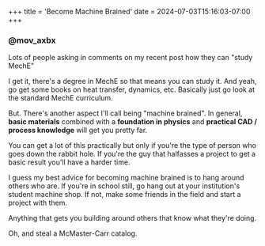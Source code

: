 +++
title = 'Become Machine Brained'
date = 2024-07-03T15:16:03-07:00
+++
### @mov_axbx
Lots of people asking in comments on my recent post how they can "study MechE"

I get it, there's a degree in MechE so that means you can study it. And yeah, go get some books on heat transfer, dynamics, etc. Basically just go look at the standard MechE curriculum.

But. There's another aspect I'll call being "machine brained". In general, **basic materials** combined with a **foundation in physics** and **practical CAD / process knowledge** will get you pretty far.

You can get a lot of this practically but only if you're the type of person who goes down the rabbit hole. If you're the guy that halfasses a project to get a basic result you'll have a harder time.

I guess my best advice for becoming machine brained is to hang around others who are. If you're in school still, go hang out at your institution's student machine shop. If not, make some friends in the field and start a project with them.

Anything that gets you building around others that know what they're doing.

Oh, and steal a McMaster-Carr catalog.

